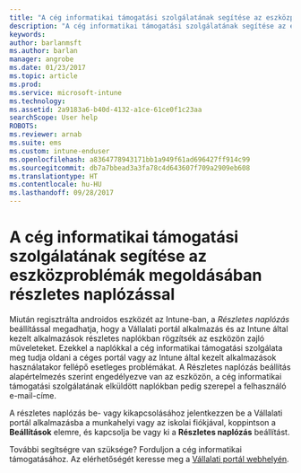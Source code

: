 ```yaml
---
title: "A cég informatikai támogatási szolgálatának segítése az eszközproblémák megoldásában részletes naplózással | Microsoft Docs"
description: "A cég informatikai támogatási szolgálatának segítése az eszközproblémák megoldásában részletes naplózással"
keywords: 
author: barlanmsft
ms.author: barlan
manager: angrobe
ms.date: 01/23/2017
ms.topic: article
ms.prod: 
ms.service: microsoft-intune
ms.technology: 
ms.assetid: 2a9183a6-b40d-4132-a1ce-61ce0f1c23aa
searchScope: User help
ROBOTS: 
ms.reviewer: arnab
ms.suite: ems
ms.custom: intune-enduser
ms.openlocfilehash: a8364778943171bb1a949f61ad696427ff914c99
ms.sourcegitcommit: db7a7bbead3a3fa78c4d643607f709a2909eb608
ms.translationtype: HT
ms.contentlocale: hu-HU
ms.lasthandoff: 09/28/2017
---
```

# <a name="help-your-company-support-fix-device-issues-with-verbose-logging"></a>A cég informatikai támogatási szolgálatának segítése az eszközproblémák megoldásában részletes naplózással

Miután regisztrálta androidos eszközét az Intune-ban, a *Részletes naplózás* beállítással megadhatja, hogy a Vállalati portál alkalmazás és az Intune által kezelt alkalmazások részletes naplókban rögzítsék az eszközön zajló műveleteket. Ezekkel a naplókkal a cég informatikai támogatási szolgálata meg tudja oldani a céges portál vagy az Intune által kezelt alkalmazások használatakor fellépő esetleges problémákat. A Részletes naplózás beállítás alapértelmezés szerint engedélyezve van az eszközön, a cég informatikai támogatási szolgálatának elküldött naplókban pedig szerepel a felhasználó e-mail-címe.

A részletes naplózás be- vagy kikapcsolásához jelentkezzen be a Vállalati portál alkalmazásba a munkahelyi vagy az iskolai fiókjával, koppintson a **Beállítások** elemre, és kapcsolja be vagy ki a **Részletes naplózás** beállítást.

További segítségre van szüksége? Forduljon a cég informatikai támogatásához. Az elérhetőségét keresse meg a [Vállalati portál webhelyén](https://portal.manage.microsoft.com).
